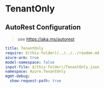 # TenantOnly
## AutoRest Configuration

> see https://aka.ms/autorest

``` yaml
title: TenantOnly
require: $(this-folder)/../../../readme.md
azure-arm: true
model-namespace: false
input-file: $(this-folder)/TenantOnly.json
namespace: Azure.TenantOnly
mgmt-debug:
  show-request-path: true
```
